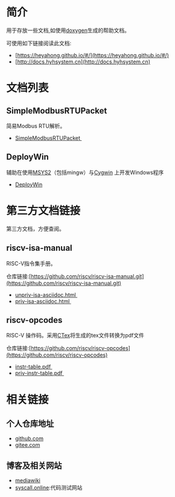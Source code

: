 # 简介

用于存放一些文档,如使用[doxygen](https://www.doxygen.nl/)生成的帮助文档。

可使用如下链接阅读此文档:

- [https://heyahong.github.io/#/](https://heyahong.github.io/#/)
- [http://docs.hyhsystem.cn](http://docs.hyhsystem.cn)

# 文档列表

## SimpleModbusRTUPacket

简易Modbus RTU解析。

- <a href="SimpleModbusRTUPacket/" target="_blank">SimpleModbusRTUPacket </a> 

## DeployWin

辅助在使用[MSYS2](https://www.msys2.org/)（包括mingw）与[Cygwin](http://cygwin.org/) 上开发Windows程序

- <a href="DeployWin/" target="_blank">DeployWin</a>

# 第三方文档链接

第三方文档，方便查阅。

## riscv-isa-manual

RISC-V指令集手册。

仓库链接:[https://github.com/riscv/riscv-isa-manual.git](https://github.com/riscv/riscv-isa-manual.git)

- <a href="riscv-isa-manual/unpriv-isa-asciidoc.html" target="_blank">unpriv-isa-asciidoc.html </a> 
- <a href="riscv-isa-manual/priv-isa-asciidoc.html" target="_blank">priv-isa-asciidoc.html </a> 

## riscv-opcodes

RISC-V 操作码。采用[CTex](https://ctex.org/)将生成的tex文件转换为pdf文件

仓库链接:[https://github.com/riscv/riscv-opcodes](https://github.com/riscv/riscv-opcodes)

- <a href="riscv-opcodes/instr-table.pdf" target="_blank">instr-table.pdf </a> 
- <a href="riscv-opcodes/priv-instr-table.pdf" target="_blank">priv-instr-table.pdf </a> 

# 相关链接

## 个人仓库地址

- [github.com](https://github.com/HEYAHONG)
- [gitee.com](https://gitee.com/HEYAHONG)

## 博客及相关网站

- [mediawiki](http://mediawiki.hyhsystem.cn/)
- [syscall.online](https://syscall.online):代码测试网站
